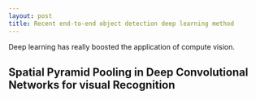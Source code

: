 ```yaml
---
layout: post
title: Recent end-to-end object detection deep learning method
---
```


Deep learning has really boosted the application of compute vision.

## Spatial Pyramid Pooling in Deep Convolutional Networks for visual Recognition ##